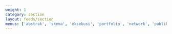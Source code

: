 ```yaml
---
weight: 1
category: section
layout: feeds/section
menus: ['abstrak', 'skema', 'eksekusi', 'portfolio', 'network', 'publikasi', 'diskusi']
---
```

